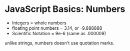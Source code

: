 # JavaScript Basics: Numbers
* Integers = whole numbers
* floating point numbers = 3.14, or -9.888888
* Scientific Notation = 9e-6 (same as .000009)

unlike strings, numbers doesn't use quotation marks. 



